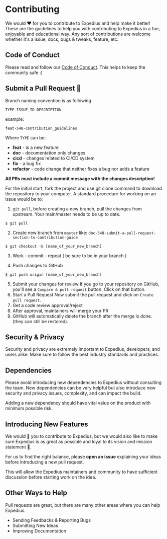 # Contributing

We would ❤️ for you to contribute to Expedius and help make it better! These are the guidelines to help you with contributing to Expedius in a fun, enjoyable and educational way. Any sort of contributions are welcome whether it's a issue, docs, bugs & tweaks, feature, etc.

## Code of Conduct

Please read and follow our [Code of Conduct](/CODE_OF_CONDUCT.md). This helps to keep the community safe :)

## Submit a Pull Request 🚀

Branch naming convention is as following 

`TYPE-ISSUE_ID-DESCRIPTION`

example:
```
feat-548-contribution_guidelines
```

Where `TYPE` can be:

- **feat** - is a new feature
- **doc** - documentation only changes
- **cicd** - changes related to CI/CD system
- **fix** - a bug fix
- **refactor** - code change that neither fixes a bug nor adds a feature

**All PRs must include a commit message with the changes description!** 

For the initial start, fork the project and use git clone command to download the repository to your computer. A standard procedure for working on an issue would be to:

1. `git pull`, before creating a new branch, pull the changes from upstream. Your main/master needs to be up to date.
```
$ git pull
```
2. Create new branch from `master` like: `doc-548-submit-a-pull-request-section-to-contribution-guide`<br/>
```
$ git checkout -b [name_of_your_new_branch]
```
3. Work - commit - repeat ( be sure to be in your branch )

4. Push changes to GitHub 
```
$ git push origin [name_of_your_new_branch]
```

5. Submit your changes for review
If you go to your repository on GitHub, you'll see a `Compare & pull request` button. Click on that button.
6. Start a Pull Request
Now submit the pull request and click on `Create pull request`.
7. Get a code review approval/reject
8. After approval, maintainers will merge your PR
9. GitHub will automatically delete the branch after the merge is done. (they can still be restored).

## Security & Privacy

Security and privacy are extremely important to Expedius, developers, and users alike. Make sure to follow the best industry standards and practices.

## Dependencies

Please avoid introducing new dependencies to Expedius without consulting the team. New dependencies can be very helpful but also introduce new security and privacy issues, complexity, and can impact the build.

Adding a new dependency should have vital value on the product with minimum possible risk.

## Introducing New Features

We would 💖 you to contribute to Expedius, but we would also like to make sure Expedius is as great as possible and loyal to its vision and mission statement 🙏.

For us to find the right balance, please **open an issue** explaining your ideas before introducing a new pull request.

This will allow the Expedius maintainers and community to have sufficient discussion before starting work on the idea.

## Other Ways to Help

Pull requests are great, but there are many other areas where you can help Expedius. 

- Sending Feedbacks & Reporting Bugs
- Submitting New Ideas
- Improving Documentation
